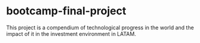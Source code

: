 # bootcamp-final-project
This project is a compendium of technological progress in the world and the impact of it in the investment environment in LATAM.
